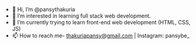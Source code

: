 - 👋 Hi, I’m @pansythakuria
- 👀 I’m interested in learning full stack web development.
- 🌱 I’m currently trying to learn front-end web development (HTML, CSS, JS)
- 📫 How to reach me- thakuriapansy@gmail.com | Instagram: pansybe_ 

<!---
pansythakuria/pansythakuria is a ✨ special ✨ repository because its `README.md` (this file) appears on your GitHub profile.
You can click the Preview link to take a look at your changes.
--->
